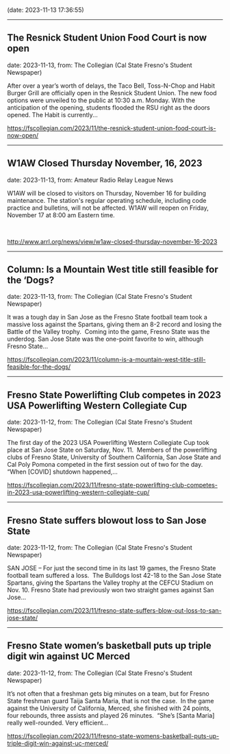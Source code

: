 
(date: 2023-11-13 17:36:55)

---

## The Resnick Student Union Food Court is now open

date: 2023-11-13, from: The Collegian (Cal State Fresno's Student Newspaper)

After over a year&#8217;s worth of delays, the Taco Bell, Toss-N-Chop and Habit Burger Grill are officially open in the Resnick Student Union. The new food options were unveiled to the public at 10:30 a.m. Monday. With the anticipation of the opening, students flooded the RSU right as the doors opened. The Habit is currently... 

<https://fscollegian.com/2023/11/the-resnick-student-union-food-court-is-now-open/>

---

## W1AW Closed Thursday November, 16, 2023

date: 2023-11-13, from: Amateur Radio Relay League News

<p><span>W1AW will be closed to visitors on Thursday, November 16 for building maintenance. The station's regular operating schedule, including code practice and bulletins, will not be affected. W1AW will reopen on Friday, November 17 at 8:00 am Eastern time.</span></p><p><span></span></p><p> </p> 

<http://www.arrl.org/news/view/w1aw-closed-thursday-november-16-2023>

---

## Column: Is a Mountain West title still feasible for the ‘Dogs?

date: 2023-11-13, from: The Collegian (Cal State Fresno's Student Newspaper)

It was a tough day in San Jose as the Fresno State football team took a massive loss against the Spartans, giving them an 8-2 record and losing the Battle of the Valley trophy.  Coming into the game, Fresno State was the underdog. San Jose State was the one-point favorite to win, although Fresno State... 

<https://fscollegian.com/2023/11/column-is-a-mountain-west-title-still-feasible-for-the-dogs/>

---

## Fresno State Powerlifting Club competes in 2023 USA Powerlifting Western Collegiate Cup

date: 2023-11-12, from: The Collegian (Cal State Fresno's Student Newspaper)

The first day of the 2023 USA Powerlifting Western Collegiate Cup took place at San Jose State on Saturday, Nov. 11.  Members of the powerlifting clubs of Fresno State, University of Southern California, San Jose State and Cal Poly Pomona competed in the first session out of two for the day.  “When [COVID] shutdown happened,... 

<https://fscollegian.com/2023/11/fresno-state-powerlifting-club-competes-in-2023-usa-powerlifting-western-collegiate-cup/>

---

## Fresno State suffers blowout loss to San Jose State

date: 2023-11-12, from: The Collegian (Cal State Fresno's Student Newspaper)

SAN JOSE – For just the second time in its last 19 games, the Fresno State football team suffered a loss.  The Bulldogs lost 42-18 to the San Jose State Spartans, giving the Spartans the Valley trophy at the CEFCU Stadium on Nov. 10. Fresno State had previously won two straight games against San Jose... 

<https://fscollegian.com/2023/11/fresno-state-suffers-blow-out-loss-to-san-jose-state/>

---

## Fresno State women’s basketball puts up triple digit win against UC Merced

date: 2023-11-12, from: The Collegian (Cal State Fresno's Student Newspaper)

It’s not often that a freshman gets big minutes on a team, but for Fresno State freshman guard Taija Santa Maria, that is not the case.  In the game against the University of California, Merced, she finished with 24 points, four rebounds, three assists and played 26 minutes.  “She’s [Santa Maria] really well-rounded. Very efficient... 

<https://fscollegian.com/2023/11/fresno-state-womens-basketball-puts-up-triple-digit-win-against-uc-merced/>

